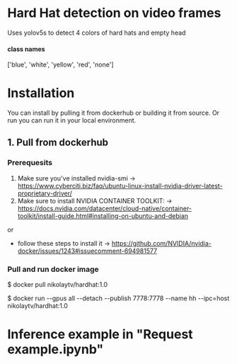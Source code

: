 # Hard Hat detection on video frames
Uses yolov5s to detect 4 colors of hard hats and empty head
#### class names
['blue', 'white', 'yellow', 'red', 'none']

# Installation
You can install by pulling it from dockerhub or building it from source.
Or run you can run it in your local environment.
 
## 1. Pull from dockerhub
### Prerequesits
1. Make sure you've installed nvidia-smi -> https://www.cyberciti.biz/faq/ubuntu-linux-install-nvidia-driver-latest-proprietary-driver/
2. Make sure to install NVIDIA CONTAINER TOOLKIT: -> https://docs.nvidia.com/datacenter/cloud-native/container-toolkit/install-guide.html#installing-on-ubuntu-and-debian

or

* follow these steps to install it -> https://github.com/NVIDIA/nvidia-docker/issues/1243#issuecomment-694981577


### Pull and run docker image
$ docker pull nikolaytv/hardhat:1.0

$ docker run --gpus all --detach --publish 7778:7778 --name hh --ipc=host nikolaytv/hardhat:1.0

# Inference example in "Request example.ipynb"


